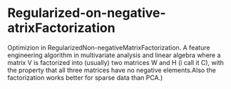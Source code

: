 # Regularized-on-negative-atrixFactorization
Optimizion in RegularizedΝon-negativeΜatrixFactorization. A feature engineering algorithm in multivariate analysis and linear algebra where a matrix V is factorized into (usually) two matrices W and H (i call it C), with the property that all three matrices have no negative elements.Also the factorization works better for sparse data than PCA.)
